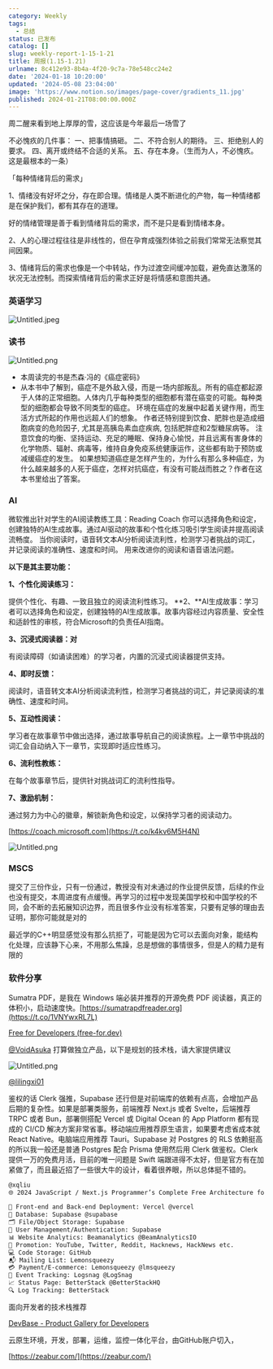 ```yaml
---
category: Weekly
tags:
  - 总结
status: 已发布
catalog: []
slug: weekly-report-1-15-1-21
title: 周报(1.15-1.21)
urlname: 8c412e93-8b4a-4f20-9c7a-78e548cc24e2
date: '2024-01-18 10:20:00'
updated: '2024-05-08 23:04:00'
image: 'https://www.notion.so/images/page-cover/gradients_11.jpg'
published: 2024-01-21T08:00:00.000Z
---
```


周二醒来看到地上厚厚的雪，这应该是今年最后一场雪了


不必愧疚的几件事：
一、把事情搞砸。
二、不符合别人的期待。
三、拒绝别人的要求。
四、离开或终结不合适的关系。
五、存在本身。（生而为人，不必愧疚。这是最根本的一条）


「每种情绪背后的需求」


1、情绪没有好坏之分，存在即合理。情绪是人类不断进化的产物，每一种情绪都是在保护我们，都有其存在的道理。


好的情绪管理是善于看到情绪背后的需求，而不是只是看到情绪本身。


2、人的心理过程往往是非线性的，但在孕育成强烈体验之前我们常常无法察觉其间因果。


3、情绪背后的需求也像是一个中转站，作为过渡空间缓冲加载，避免直达激荡的状况无法控制。而探索情绪背后的需求正好是将情感和意图共通。


### 英语学习


![Untitled.jpeg](https://prod-files-secure.s3.us-west-2.amazonaws.com/5d24fe63-e567-4804-86f9-9fdc62e13082/faec46dc-9da5-4799-b905-c316418f1168/Untitled.jpeg?X-Amz-Algorithm=AWS4-HMAC-SHA256&X-Amz-Content-Sha256=UNSIGNED-PAYLOAD&X-Amz-Credential=ASIAZI2LB466WNDVIC6D%2F20250314%2Fus-west-2%2Fs3%2Faws4_request&X-Amz-Date=20250314T213529Z&X-Amz-Expires=3600&X-Amz-Security-Token=IQoJb3JpZ2luX2VjEK3%2F%2F%2F%2F%2F%2F%2F%2F%2F%2FwEaCXVzLXdlc3QtMiJHMEUCIEAXatHDUBPrAWcfj4e5d5FvxbPZngCD2DiJKXj8z6vxAiEA%2B9zxsuwDJUpwwouFYydli4%2B8OCMGXi9GN1avulhP4VcqiAQI9v%2F%2F%2F%2F%2F%2F%2F%2F%2F%2FARAAGgw2Mzc0MjMxODM4MDUiDBsLjQgdDOssJfoeXCrcA9V1XtxkPkFGmu4%2FjMABvIUQisf%2Fr1vLdwMc2Y8%2FMKNhzmG33lHNh0nlPtIj9uETk%2B2l2c4%2B%2F9qt3LxYVsqKBBaosOVLdouYcVQMHCkdujNzptiNvde%2BvI9xmpr3NpnFtHnRwoquva5GRzxu0KC1LeqeYmYVxAnUOaZPJ%2B7EopWEZRWpctTjJdqv6kz5h7JT2NKZsrXfbilvMUQn6TIdE8uQWf40JZA6ClqsmcfBMW071ig3vOdDC34aAuVUTFX0VsqY9XBtNiD7dEeM1M5r2ZLJAgqvKV41Ka%2BOcZwubWiQJ6iDOXq%2Bp%2BfFxl50%2BgfPOgJW16jiGaNrl46k9t6UATKF%2F0tdWgJWMvvZmLFXz%2BdphQpvL3irpMy2Vk0DFeV81ELU6hbEo1C9Y3WGEopEdE%2BvI9REDoE0aeeNf8C015nkYK7KTCF8ZJstiwjEHbVozl0NDMF0c8wnh8p7e6d5lhb%2F%2FG6u2ZiDs%2BPgr4Rrlp%2FzkcmSbgZ8OSJ5AHhLK7zJGD3%2FqUAIzbD27aoRp6d%2FWTlZGygHCBHxJFRU9EWUkEDDEoN2mJrlQPJAuhTdDU7HyXzOhghnQYNWOOJDZGAf%2FLWSNLVH1VCh8SaIwt%2FA%2B8KvXkpa4lDVHAwrPN03MK2x0r4GOqUBvKlh7TP7oo%2FJ%2BmhLid7NHruCOXNMSqzbai76sZg3VdLmsmEpV6%2FYXRHdlyRFDtG0%2FoJdroQC10K8EG%2Frr1XG%2BRrnJrSJPfOPrgaKKTS9rbHBQu%2Bi30ytGKVS3GjjFFhLeZ3mFTrg2NYOjRC%2FqzYi5%2Byy68TrJegFW3aY32nTl53zW2iwjzFtr0o%2F5dfgLBwtAjp8lDHzFdo7EViuL5ytxiaIKqoa&X-Amz-Signature=ee4dc63d04426e22dc1830b8b888e93f39490be1e9c518eb31b498c8ec87bb91&X-Amz-SignedHeaders=host&x-id=GetObject)


### 读书


![Untitled.png](https://prod-files-secure.s3.us-west-2.amazonaws.com/5d24fe63-e567-4804-86f9-9fdc62e13082/08aff459-da99-4ed5-87c6-1f4c95b62ac3/Untitled.png?X-Amz-Algorithm=AWS4-HMAC-SHA256&X-Amz-Content-Sha256=UNSIGNED-PAYLOAD&X-Amz-Credential=ASIAZI2LB466WNDVIC6D%2F20250314%2Fus-west-2%2Fs3%2Faws4_request&X-Amz-Date=20250314T213529Z&X-Amz-Expires=3600&X-Amz-Security-Token=IQoJb3JpZ2luX2VjEK3%2F%2F%2F%2F%2F%2F%2F%2F%2F%2FwEaCXVzLXdlc3QtMiJHMEUCIEAXatHDUBPrAWcfj4e5d5FvxbPZngCD2DiJKXj8z6vxAiEA%2B9zxsuwDJUpwwouFYydli4%2B8OCMGXi9GN1avulhP4VcqiAQI9v%2F%2F%2F%2F%2F%2F%2F%2F%2F%2FARAAGgw2Mzc0MjMxODM4MDUiDBsLjQgdDOssJfoeXCrcA9V1XtxkPkFGmu4%2FjMABvIUQisf%2Fr1vLdwMc2Y8%2FMKNhzmG33lHNh0nlPtIj9uETk%2B2l2c4%2B%2F9qt3LxYVsqKBBaosOVLdouYcVQMHCkdujNzptiNvde%2BvI9xmpr3NpnFtHnRwoquva5GRzxu0KC1LeqeYmYVxAnUOaZPJ%2B7EopWEZRWpctTjJdqv6kz5h7JT2NKZsrXfbilvMUQn6TIdE8uQWf40JZA6ClqsmcfBMW071ig3vOdDC34aAuVUTFX0VsqY9XBtNiD7dEeM1M5r2ZLJAgqvKV41Ka%2BOcZwubWiQJ6iDOXq%2Bp%2BfFxl50%2BgfPOgJW16jiGaNrl46k9t6UATKF%2F0tdWgJWMvvZmLFXz%2BdphQpvL3irpMy2Vk0DFeV81ELU6hbEo1C9Y3WGEopEdE%2BvI9REDoE0aeeNf8C015nkYK7KTCF8ZJstiwjEHbVozl0NDMF0c8wnh8p7e6d5lhb%2F%2FG6u2ZiDs%2BPgr4Rrlp%2FzkcmSbgZ8OSJ5AHhLK7zJGD3%2FqUAIzbD27aoRp6d%2FWTlZGygHCBHxJFRU9EWUkEDDEoN2mJrlQPJAuhTdDU7HyXzOhghnQYNWOOJDZGAf%2FLWSNLVH1VCh8SaIwt%2FA%2B8KvXkpa4lDVHAwrPN03MK2x0r4GOqUBvKlh7TP7oo%2FJ%2BmhLid7NHruCOXNMSqzbai76sZg3VdLmsmEpV6%2FYXRHdlyRFDtG0%2FoJdroQC10K8EG%2Frr1XG%2BRrnJrSJPfOPrgaKKTS9rbHBQu%2Bi30ytGKVS3GjjFFhLeZ3mFTrg2NYOjRC%2FqzYi5%2Byy68TrJegFW3aY32nTl53zW2iwjzFtr0o%2F5dfgLBwtAjp8lDHzFdo7EViuL5ytxiaIKqoa&X-Amz-Signature=9fd307025d09682518ffa464c1e57c063b0c2426503cf042165be98528aaeabd&X-Amz-SignedHeaders=host&x-id=GetObject)

- 本周读完的书是杰森·冯的《癌症密码》
- 从本书中了解到，癌症不是外敌入侵，而是一场内部叛乱。所有的癌症都起源于人体的正常细胞。人体内几乎每种类型的细胞都有潜在癌变的可能。每种类型的细胞都会导致不同类型的癌症。
环境在癌症的发展中起着关键作用，而生活方式所起的作用也远超人们的想象。
作者还特别提到饮食、肥胖也是造成细胞病变的危险因子, 尤其是高胰岛素血症疾病, 包括肥胖症和2型糖尿病等。
注意饮食的均衡、坚持运动、充足的睡眠、保持身心愉悦，并且远离有害身体的化学物质、辐射、病毒等，维持自身免疫系统健康运作，这些都有助于预防或减缓癌症的发生。
如果想知道癌症是怎样产生的，为什么有那么多种癌症，为什么越来越多的人死于癌症，怎样对抗癌症，有没有可能战而胜之？作者在这本书里给出了答案。

### AI


微软推出针对学生的AI阅读教练工具：Reading Coach
你可以选择角色和设定，创建独特的AI生成故事。通过AI驱动的故事和个性化练习吸引学生阅读并提高阅读流畅度。
当你阅读时，语音转文本AI分析阅读流利性，检测学习者挑战的词汇，并记录阅读的准确性、速度和时间。
用来改进你的阅读和语音语法问题。


**以下是其主要功能：**


**1、个性化阅读练习：**


提供个性化、有趣、一致且独立的阅读流利性练习。
**2、**AI生成故事：学习者可以选择角色和设定，创建独特的AI生成故事。故事内容经过内容质量、安全性和适龄性的审核，符合Microsoft的负责任AI指南。


**3、沉浸式阅读器：对**


有阅读障碍（如诵读困难）的学习者，内置的沉浸式阅读器提供支持。


**4、即时反馈：**


阅读时，语音转文本AI分析阅读流利性，检测学习者挑战的词汇，并记录阅读的准确性、速度和时间。


**5、互动性阅读：**


学习者在故事章节中做出选择，通过故事导航自己的阅读旅程。上一章节中挑战的词汇会自动纳入下一章节，实现即时适应性练习。


**6、流利性教练：**


在每个故事章节后，提供针对挑战词汇的流利性指导。


**7、激励机制：**


通过努力为中心的徽章，解锁新角色和设定，以保持学习者的阅读动力。


[https://coach.microsoft.com](https://t.co/k4kv6M5H4N)


![Untitled.png](https://prod-files-secure.s3.us-west-2.amazonaws.com/5d24fe63-e567-4804-86f9-9fdc62e13082/8f53d036-0cfc-469d-a837-f15107675ae4/Untitled.png?X-Amz-Algorithm=AWS4-HMAC-SHA256&X-Amz-Content-Sha256=UNSIGNED-PAYLOAD&X-Amz-Credential=ASIAZI2LB466WNDVIC6D%2F20250314%2Fus-west-2%2Fs3%2Faws4_request&X-Amz-Date=20250314T213529Z&X-Amz-Expires=3600&X-Amz-Security-Token=IQoJb3JpZ2luX2VjEK3%2F%2F%2F%2F%2F%2F%2F%2F%2F%2FwEaCXVzLXdlc3QtMiJHMEUCIEAXatHDUBPrAWcfj4e5d5FvxbPZngCD2DiJKXj8z6vxAiEA%2B9zxsuwDJUpwwouFYydli4%2B8OCMGXi9GN1avulhP4VcqiAQI9v%2F%2F%2F%2F%2F%2F%2F%2F%2F%2FARAAGgw2Mzc0MjMxODM4MDUiDBsLjQgdDOssJfoeXCrcA9V1XtxkPkFGmu4%2FjMABvIUQisf%2Fr1vLdwMc2Y8%2FMKNhzmG33lHNh0nlPtIj9uETk%2B2l2c4%2B%2F9qt3LxYVsqKBBaosOVLdouYcVQMHCkdujNzptiNvde%2BvI9xmpr3NpnFtHnRwoquva5GRzxu0KC1LeqeYmYVxAnUOaZPJ%2B7EopWEZRWpctTjJdqv6kz5h7JT2NKZsrXfbilvMUQn6TIdE8uQWf40JZA6ClqsmcfBMW071ig3vOdDC34aAuVUTFX0VsqY9XBtNiD7dEeM1M5r2ZLJAgqvKV41Ka%2BOcZwubWiQJ6iDOXq%2Bp%2BfFxl50%2BgfPOgJW16jiGaNrl46k9t6UATKF%2F0tdWgJWMvvZmLFXz%2BdphQpvL3irpMy2Vk0DFeV81ELU6hbEo1C9Y3WGEopEdE%2BvI9REDoE0aeeNf8C015nkYK7KTCF8ZJstiwjEHbVozl0NDMF0c8wnh8p7e6d5lhb%2F%2FG6u2ZiDs%2BPgr4Rrlp%2FzkcmSbgZ8OSJ5AHhLK7zJGD3%2FqUAIzbD27aoRp6d%2FWTlZGygHCBHxJFRU9EWUkEDDEoN2mJrlQPJAuhTdDU7HyXzOhghnQYNWOOJDZGAf%2FLWSNLVH1VCh8SaIwt%2FA%2B8KvXkpa4lDVHAwrPN03MK2x0r4GOqUBvKlh7TP7oo%2FJ%2BmhLid7NHruCOXNMSqzbai76sZg3VdLmsmEpV6%2FYXRHdlyRFDtG0%2FoJdroQC10K8EG%2Frr1XG%2BRrnJrSJPfOPrgaKKTS9rbHBQu%2Bi30ytGKVS3GjjFFhLeZ3mFTrg2NYOjRC%2FqzYi5%2Byy68TrJegFW3aY32nTl53zW2iwjzFtr0o%2F5dfgLBwtAjp8lDHzFdo7EViuL5ytxiaIKqoa&X-Amz-Signature=d3452919523767f43804fecc3ecb702ebfe0779fabdc21d81dd8cbddf366aaf8&X-Amz-SignedHeaders=host&x-id=GetObject)


### MSCS


提交了三份作业，只有一份通过，教授没有对未通过的作业提供反馈，后续的作业也没有提交，本周进度有点缓慢。再学习的过程中发现美国学校和中国学校的不同，会不断的去拓展知识边界，而且很多作业没有标准答案，只要有足够的理由去证明，那你可能就是对的


最近学的C++明显感觉没有那么抗拒了，可能是因为它可以去面向对象，能结构化处理，应该静下心来，不用那么焦躁，总是想做的事情很多，但是人的精力是有限的


### 软件分享


Sumatra PDF，是我在 Windows 端必装并推荐的开源免费 PDF 阅读器，真正的体积小，启动速度快。[https://sumatrapdfreader.org](https://t.co/1VNYwxRL7L)


[Free for Developers (free-for.dev)](https://free-for.dev/#/)


[@VoidAsuka](https://twitter.com/VoidAsuka) 打算做独立产品，以下是规划的技术栈，请大家提供建议


![Untitled.png](https://prod-files-secure.s3.us-west-2.amazonaws.com/5d24fe63-e567-4804-86f9-9fdc62e13082/93561a3c-b2bc-4a43-bbc5-67e3f740ed5e/Untitled.png?X-Amz-Algorithm=AWS4-HMAC-SHA256&X-Amz-Content-Sha256=UNSIGNED-PAYLOAD&X-Amz-Credential=ASIAZI2LB466WNDVIC6D%2F20250314%2Fus-west-2%2Fs3%2Faws4_request&X-Amz-Date=20250314T213529Z&X-Amz-Expires=3600&X-Amz-Security-Token=IQoJb3JpZ2luX2VjEK3%2F%2F%2F%2F%2F%2F%2F%2F%2F%2FwEaCXVzLXdlc3QtMiJHMEUCIEAXatHDUBPrAWcfj4e5d5FvxbPZngCD2DiJKXj8z6vxAiEA%2B9zxsuwDJUpwwouFYydli4%2B8OCMGXi9GN1avulhP4VcqiAQI9v%2F%2F%2F%2F%2F%2F%2F%2F%2F%2FARAAGgw2Mzc0MjMxODM4MDUiDBsLjQgdDOssJfoeXCrcA9V1XtxkPkFGmu4%2FjMABvIUQisf%2Fr1vLdwMc2Y8%2FMKNhzmG33lHNh0nlPtIj9uETk%2B2l2c4%2B%2F9qt3LxYVsqKBBaosOVLdouYcVQMHCkdujNzptiNvde%2BvI9xmpr3NpnFtHnRwoquva5GRzxu0KC1LeqeYmYVxAnUOaZPJ%2B7EopWEZRWpctTjJdqv6kz5h7JT2NKZsrXfbilvMUQn6TIdE8uQWf40JZA6ClqsmcfBMW071ig3vOdDC34aAuVUTFX0VsqY9XBtNiD7dEeM1M5r2ZLJAgqvKV41Ka%2BOcZwubWiQJ6iDOXq%2Bp%2BfFxl50%2BgfPOgJW16jiGaNrl46k9t6UATKF%2F0tdWgJWMvvZmLFXz%2BdphQpvL3irpMy2Vk0DFeV81ELU6hbEo1C9Y3WGEopEdE%2BvI9REDoE0aeeNf8C015nkYK7KTCF8ZJstiwjEHbVozl0NDMF0c8wnh8p7e6d5lhb%2F%2FG6u2ZiDs%2BPgr4Rrlp%2FzkcmSbgZ8OSJ5AHhLK7zJGD3%2FqUAIzbD27aoRp6d%2FWTlZGygHCBHxJFRU9EWUkEDDEoN2mJrlQPJAuhTdDU7HyXzOhghnQYNWOOJDZGAf%2FLWSNLVH1VCh8SaIwt%2FA%2B8KvXkpa4lDVHAwrPN03MK2x0r4GOqUBvKlh7TP7oo%2FJ%2BmhLid7NHruCOXNMSqzbai76sZg3VdLmsmEpV6%2FYXRHdlyRFDtG0%2FoJdroQC10K8EG%2Frr1XG%2BRrnJrSJPfOPrgaKKTS9rbHBQu%2Bi30ytGKVS3GjjFFhLeZ3mFTrg2NYOjRC%2FqzYi5%2Byy68TrJegFW3aY32nTl53zW2iwjzFtr0o%2F5dfgLBwtAjp8lDHzFdo7EViuL5ytxiaIKqoa&X-Amz-Signature=129ef3000cec7c5e40542f8c9086ef54cde4ff8cf4e0aac1a23c9c298bb9ec6c&X-Amz-SignedHeaders=host&x-id=GetObject)


[@lilingxi01](https://twitter.com/lilingxi01)


鉴权的话 Clerk 强推，Supabase 还行但是对前端库的依赖有点高，会增加产品后期的复杂性。如果是部署类服务，前端推荐 Next.js 或者 Svelte，后端推荐 TRPC 或者 Bun，部署侧搭配 Vercel 或 Digital Ocean 的 App Platform 都有现成的 CI/CD 解决方案非常省事。移动端应用推荐原生语言，如果要考虑省成本就 React Native。电脑端应用推荐 Tauri。Supabase 对 Postgres 的 RLS 依赖挺高的所以我一般还是普通 Postgres 配合 Prisma 使用然后用 Clerk 做鉴权。Clerk 提供一万的免费月活，目前的唯一问题是 Swift 端跟进得不太好，但是官方有在加紧做了，而且最近招了一些很大牛的设计，看着很养眼，所以总体挺不错的。


```markdown
@xqliu
🌐 2024 JavaScript / Next.js Programmer’s Complete Free Architecture for solo entrepreneur:

🔧 Front-end and Back-end Deployment: Vercel @vercel
💾 Database: Supabase @supabase
🗂️ File/Object Storage: Supabase
👥 User Management/Authentication: Supabase
📊 Website Analytics: Beamanalytics @BeamAnalyticsIO
📣 Promotion: YouTube, Twitter, Reddit, Hacknews, HackNews etc. 
💻 Code Storage: GitHub
📬 Mailing List: Lemonsqueezy
💳 Payment/E-commerce: Lemonsqueezy @lmsqueezy
📌 Event Tracking: Logsnag @LogSnag
📈 Status Page: BetterStack @BetterStackHQ
🔍 Log Tracking: BetterStack
```


面向开发者的技术栈推荐


[DevBase - Product Gallery for Developers](https://devbase.fyi/)


云原生环境，开发，部署，运维，监控一体化平台，由GitHub账户切入，


[https://zeabur.com/](https://zeabur.com/)


